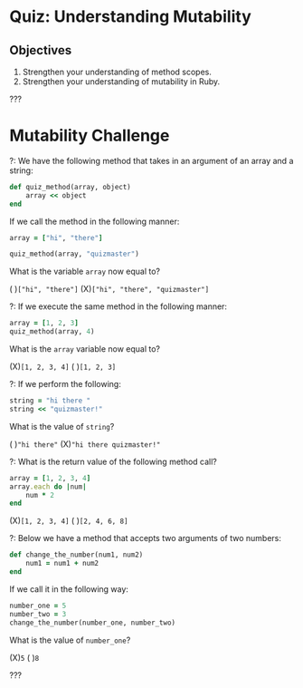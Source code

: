 # Quiz: Understanding Mutability

## Objectives

1. Strengthen your understanding of method scopes.
2. Strengthen your understanding of mutability in Ruby.

???

# Mutability Challenge

?: We have the following method that takes in an argument of an array and a string:

```ruby
def quiz_method(array, object)
	array << object
end
```

If we call the method in the following manner:

```ruby
array = ["hi", "there"]

quiz_method(array, "quizmaster")
```

What is the variable `array` now equal to?

( )`["hi", "there"]` (X)`["hi", "there", "quizmaster"]`

?: If we execute the same method in the following manner:

```ruby
array = [1, 2, 3]
quiz_method(array, 4)
```

What is the `array` variable now equal to?

(X)`[1, 2, 3, 4]` ( )`[1, 2, 3]`

?: If we perform the following:

```ruby
string = "hi there "
string << "quizmaster!"
```
What is the value of `string`?

( )`"hi there"` (X)`"hi there quizmaster!"`

?: What is the return value of the following method call?

```ruby
array = [1, 2, 3, 4]
array.each do |num|
	num * 2
end
```

(X)`[1, 2, 3, 4]` ( )`[2, 4, 6, 8]`

?: Below we have a method that accepts two arguments of two numbers:

```ruby
def change_the_number(num1, num2)
	num1 = num1 + num2
end
```

If we call it in the following way: 

```ruby
number_one = 5
number_two = 3
change_the_number(number_one, number_two)
```

What is the value of `number_one`?

(X)`5` ( )`8`

???















